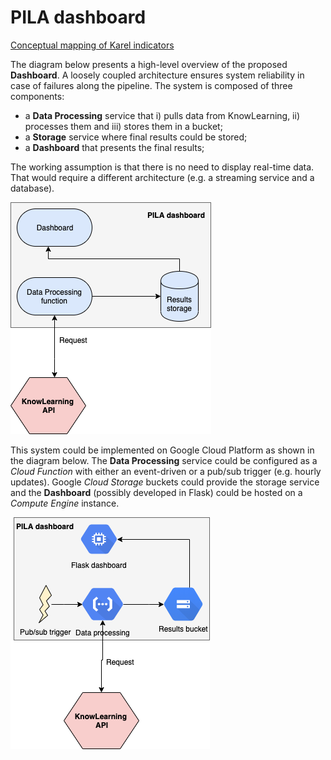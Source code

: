 # PILA dashboard

[Conceptual mapping of Karel indicators](https://docs.google.com/drawings/d/1A8KhKQJ4ryChVazJKYhgPlTaB-iFcCZ8VmQ-XreGiOM/edit)


The diagram below presents a high-level overview of the proposed **Dashboard**. A loosely coupled architecture ensures system reliability in case of failures along the pipeline. The system is composed of three components:
 - a **Data Processing** service that i) pulls data from KnowLearning, ii) processes them and iii) stores them in a bucket;
 - a **Storage** service where final results could be stored;
 - a **Dashboard** that presents the final results;

The working assumption is that there is no need to display real-time data. That would require a different architecture (e.g. a streaming service and a database).

![](./images/pila_dashboard_high.png)

This system could be implemented on Google Cloud Platform as shown in the diagram below. The **Data Processing** service could be configured as a *Cloud Function* with either an event-driven or a pub/sub trigger (e.g. hourly updates). Google *Cloud Storage* buckets could provide the storage service and the **Dashboard** (possibly developed in Flask) could be hosted on a *Compute Engine* instance.

![](./images/pila_dashboard_gcp.png)


